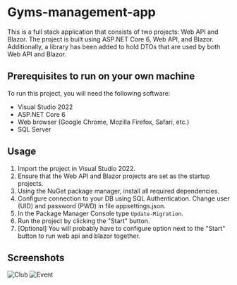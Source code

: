 # Gyms-management-app
This is a full stack application that consists of two projects: Web API and Blazor. 
The project is built using ASP.NET Core 6, Web API, and Blazor. 
Additionally, a library has been added to hold DTOs that are used by both Web API and Blazor.

## Prerequisites to run on your own machine
To run this project, you will need the following software:
  * Visual Studio 2022
  * ASP.NET Core 6
  * Web browser (Google Chrome, Mozilla Firefox, Safari, etc.)
  * SQL Server

## Usage
  1. Import the project in Visual Studio 2022.
  2. Ensure that the Web API and Blazor projects are set as the startup projects.
  3. Using the NuGet package manager, install all required dependencies.
  4. Configure connection to your DB using SQL Authentication. Change user (UID) and password (PWD) in file appsettings.json.
  5. In the Package Manager Console type `Update-Migration`.
  6. Run the project by clicking the "Start" button.
  7. [Optional] You will probably have to configure <Multiple Startup Projects> option next to the "Start" button to run web api and blazor together.
  
## Screenshots
![Club](https://github.com/Verduttio/Gyms-management-app/assets/72033031/8ec755d8-6bc1-46a7-ba8d-edd3728ebb16)
![Event](https://github.com/Verduttio/Gyms-management-app/assets/72033031/06145adc-3feb-47ed-b08e-7b0932dcfb03)
